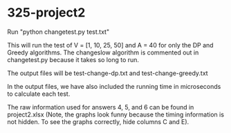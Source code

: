 # 325-project2
Run "python changetest.py test.txt"

This will run the test of V = [1, 10, 25, 50] and A = 40 for only the DP and Greedy algorithms. The changeslow algorithm is commented out in changetest.py because it takes so long to run. 

The output files will be test-change-dp.txt and test-change-greedy.txt

In the output files, we have also included the running time in microseconds to calculate each test. 

The raw information used for answers 4, 5, and 6 can be found in project2.xlsx (Note, the graphs look funny because the timing information is not hidden. To see the graphs correctly, hide columns C and E).